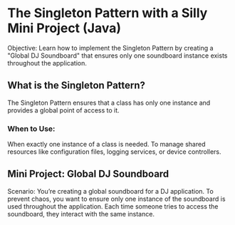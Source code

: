 # The Singleton Pattern with a Silly Mini Project (Java)

Objective:
Learn how to implement the Singleton Pattern by creating a "Global DJ Soundboard" that ensures only one soundboard instance exists throughout the application.

## What is the Singleton Pattern?
The Singleton Pattern ensures that a class has only one instance and provides a global point of access to it.

### When to Use:

When exactly one instance of a class is needed.
To manage shared resources like configuration files, logging services, or device controllers.

## Mini Project: Global DJ Soundboard

Scenario:
You’re creating a global soundboard for a DJ application. To prevent chaos, you want to ensure only one instance of the soundboard is used throughout the application. Each time someone tries to access the soundboard, they interact with the same instance.
